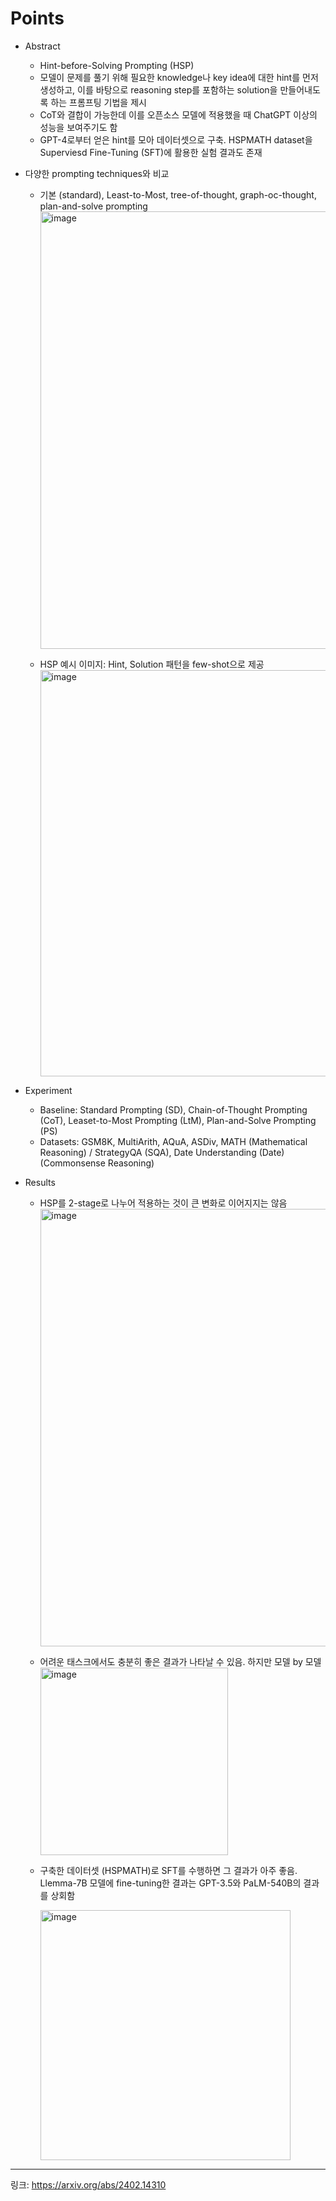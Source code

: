 # Points
- Abstract
  - Hint-before-Solving Prompting (HSP)
  - 모델이 문제를 풀기 위해 필요한 knowledge나 key idea에 대한 hint를 먼저 생성하고, 이를 바탕으로 reasoning step를 포함하는 solution을 만들어내도록 하는 프롬프팅 기법을 제시
  - CoT와 결합이 가능한데 이를 오픈소스 모델에 적용했을 때 ChatGPT 이상의 성능을 보여주기도 함
  - GPT-4로부터 얻은 hint를 모아 데이터셋으로 구축. HSPMATH dataset을 Superviesd Fine-Tuning (SFT)에 활용한 실험 결과도 존재
- 다양한 prompting techniques와 비교
  - 기본 (standard), Least-to-Most, tree-of-thought, graph-oc-thought, plan-and-solve prompting
    <img width="700" alt="image" src="https://github.com/chanmuzi/Papers/assets/101971295/b8f21729-68e9-4bac-b118-bd2e824c9e08">

  - HSP 예시 이미지: Hint, Solution 패턴을 few-shot으로 제공
    <img width="650" alt="image" src="https://github.com/chanmuzi/Papers/assets/101971295/7d32dd3e-e734-4262-ac76-0d52593053d3">

- Experiment
  - Baseline: Standard Prompting (SD), Chain-of-Thought Prompting (CoT), Leaset-to-Most Prompting (LtM), Plan-and-Solve Prompting (PS)
  - Datasets: GSM8K, MultiArith, AQuA, ASDiv, MATH (Mathematical Reasoning) / StrategyQA (SQA), Date Understanding (Date) (Commonsense Reasoning)
- Results
  - HSP를 2-stage로 나누어 적용하는 것이 큰 변화로 이어지지는 않음
    <img width="700" alt="image" src="https://github.com/chanmuzi/Papers/assets/101971295/bc082b5c-8ed3-40d2-add7-510516c8488b">

  - 어려운 태스크에서도 충분히 좋은 결과가 나타날 수 있음. 하지만 모델 by 모델
    <img width="300" alt="image" src="https://github.com/chanmuzi/Papers/assets/101971295/f0465d82-d0ee-4093-80cf-3cc966090d5c">

  - 구축한 데이터셋 (HSPMATH)로 SFT를 수행하면 그 결과가 아주 좋음. Llemma-7B 모델에 fine-tuning한 결과는 GPT-3.5와 PaLM-540B의 결과를 상회함
 
    <img width="400" alt="image" src="https://github.com/chanmuzi/Papers/assets/101971295/5f94a9d0-6a43-4c1b-86df-5e6b83d32763">

---
링크: https://arxiv.org/abs/2402.14310
